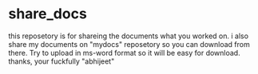 # share_docs
this reposetory is for shareing the documents what you worked on.
i also share my documents on "mydocs" reposetory so you can download from there.
Try to upload in ms-word format so it will be easy for download.
thanks,
your fuckfully "abhijeet"
